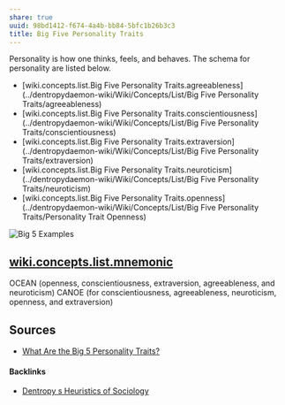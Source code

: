 ```yaml
---
share: true
uuid: 98bd1412-f674-4a4b-bb84-5bfc1b26b3c3
title: Big Five Personality Traits
---
```

Personality is how one thinks, feels, and behaves. The schema for personality are listed below.

* [wiki.concepts.list.Big Five Personality Traits.agreeableness](../dentropydaemon-wiki/Wiki/Concepts/List/Big Five Personality Traits/agreeableness)
* [wiki.concepts.list.Big Five Personality Traits.conscientiousness](../dentropydaemon-wiki/Wiki/Concepts/List/Big Five Personality Traits/conscientiousness)
* [wiki.concepts.list.Big Five Personality Traits.extraversion](../dentropydaemon-wiki/Wiki/Concepts/List/Big Five Personality Traits/extraversion)
* [wiki.concepts.list.Big Five Personality Traits.neuroticism](../dentropydaemon-wiki/Wiki/Concepts/List/Big Five Personality Traits/neuroticism)
* [wiki.concepts.list.Big Five Personality Traits.openness](../dentropydaemon-wiki/Wiki/Concepts/List/Big Five Personality Traits/Personality Trait Openness)

![Big 5 Examples](..//assets/images/2021-10-16-16-03-09.png)

## [wiki.concepts.list.mnemonic](../dentropydaemon-wiki/Wiki/Concepts/List/mnemonic)

OCEAN (openness, conscientiousness, extraversion, agreeableness, and neuroticism)
CANOE (for conscientiousness, agreeableness, neuroticism, openness, and extraversion)

## Sources

* [What Are the Big 5 Personality Traits?](https://www.verywellmind.com/the-big-five-personality-dimensions-2795422)

#### Backlinks

* [Dentropy s Heuristics of Sociology](/2831accf-38a0-4cd6-a2bc-a0a6a0f5de0f)